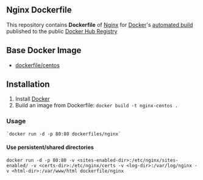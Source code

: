 ## Nginx Dockerfile


This repository contains **Dockerfile** of [Nginx](http://nginx.org/) for [Docker](https://www.docker.com/)'s [automated build]() published to the public [Docker Hub Registry](https://registry.hub.docker.com/)

## Base Docker Image

* [dockerfile/centos](https://hub.docker.com/centos/)

## Installation

1. Install [Docker](https://docs.docker.com/installation/)
2. Build an image from Dockerfile: `docker build -t nginx-centos .` 

### Usage

    `docker run -d -p 80:80 dockerfiles/nginx`

#### Use persistent/shared directories

    docker run -d -p 80:80 -v <sites-enabled-dir>:/etc/nginx/sites-enabled/ -v <certs-dir>:/etc/nginx/certs -v <log-dir>:/var/log/nginx -v <html-dir>:/var/www/html dockerfile/nginx